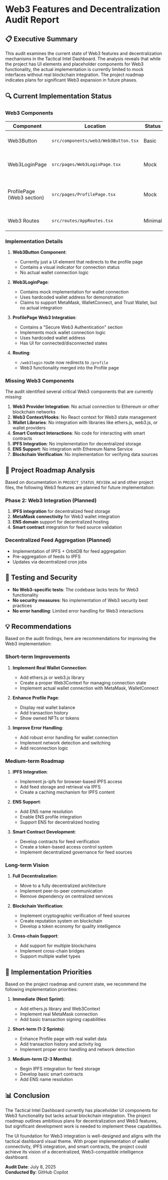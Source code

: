 # Web3 Features and Decentralization Audit Report

## 📋 Executive Summary

This audit examines the current state of Web3 features and decentralization mechanisms in the Tactical Intel Dashboard. The analysis reveals that while the project has UI elements and placeholder components for Web3 functionality, the actual implementation is currently limited to mock interfaces without real blockchain integration. The project roadmap indicates plans for significant Web3 expansion in future phases.

## 🔍 Current Implementation Status

### Web3 Components

| Component | Location | Status | Implementation |
|-----------|----------|--------|----------------|
| Web3Button | `src/components/web3/Web3Button.tsx` | Basic | Simple button that navigates to Profile page |
| Web3LoginPage | `src/pages/Web3LoginPage.tsx` | Mock | Mock wallet connection UI without actual provider |
| ProfilePage (Web3 section) | `src/pages/ProfilePage.tsx` | Mock | Mock wallet connection UI with placeholder address |
| Web3 Routes | `src/routes/AppRoutes.tsx` | Minimal | Redirects `/web3login` to `/profile` |

### Implementation Details

1. **Web3Button Component**: 
   - Currently just a UI element that redirects to the profile page
   - Contains a visual indicator for connection status
   - No actual wallet connection logic

2. **Web3LoginPage**:
   - Contains mock implementation for wallet connection
   - Uses hardcoded wallet address for demonstration
   - Claims to support MetaMask, WalletConnect, and Trust Wallet, but no actual integration

3. **ProfilePage Web3 Integration**:
   - Contains a "Secure Web3 Authentication" section
   - Implements mock wallet connection logic
   - Uses hardcoded wallet address
   - Has UI for connected/disconnected states

4. **Routing**:
   - `/web3login` route now redirects to `/profile`
   - Web3 functionality merged into the Profile page

### Missing Web3 Components

The audit identified several critical Web3 components that are currently missing:

1. **Web3 Provider Integration**: No actual connection to Ethereum or other blockchain networks
2. **Web3 Context/Hooks**: No React context for Web3 state management
3. **Wallet Libraries**: No integration with libraries like ethers.js, web3.js, or wallet providers
4. **Smart Contract Interactions**: No code for interacting with smart contracts
5. **IPFS Integration**: No implementation for decentralized storage
6. **ENS Support**: No integration with Ethereum Name Service
7. **Blockchain Verification**: No implementation for verifying data sources

## 📝 Project Roadmap Analysis

Based on documentation in `PROJECT_STATUS_REVIEW.md` and other project files, the following Web3 features are planned for future implementation:

### Phase 2: Web3 Integration (Planned)
1. **IPFS integration** for decentralized feed storage
2. **MetaMask connectivity** for Web3 wallet integration
3. **ENS domain** support for decentralized hosting
4. **Smart contract** integration for feed source validation

### Decentralized Feed Aggregation (Planned)
- Implementation of IPFS + OrbitDB for feed aggregation
- Pre-aggregation of feeds to IPFS
- Updates via decentralized cron jobs

## 🧪 Testing and Security

- **No Web3-specific tests**: The codebase lacks tests for Web3 functionality
- **No security measures**: No implementation of Web3 security best practices
- **No error handling**: Limited error handling for Web3 interactions

## 💡 Recommendations

Based on the audit findings, here are recommendations for improving the Web3 implementation:

### Short-term Improvements

1. **Implement Real Wallet Connection**:
   - Add ethers.js or web3.js library
   - Create a proper Web3Context for managing connection state
   - Implement actual wallet connection with MetaMask, WalletConnect

2. **Enhance Profile Page**:
   - Display real wallet balance
   - Add transaction history
   - Show owned NFTs or tokens

3. **Improve Error Handling**:
   - Add robust error handling for wallet connection
   - Implement network detection and switching
   - Add reconnection logic

### Medium-term Roadmap

1. **IPFS Integration**:
   - Implement js-ipfs for browser-based IPFS access
   - Add feed storage and retrieval via IPFS
   - Create a caching mechanism for IPFS content

2. **ENS Support**:
   - Add ENS name resolution
   - Enable ENS profile integration
   - Support ENS for decentralized hosting

3. **Smart Contract Development**:
   - Develop contracts for feed verification
   - Create a token-based access control system
   - Implement decentralized governance for feed sources

### Long-term Vision

1. **Full Decentralization**:
   - Move to a fully decentralized architecture
   - Implement peer-to-peer communication
   - Remove dependency on centralized services

2. **Blockchain Verification**:
   - Implement cryptographic verification of feed sources
   - Create reputation system on blockchain
   - Develop a token economy for quality intelligence

3. **Cross-chain Support**:
   - Add support for multiple blockchains
   - Implement cross-chain bridges
   - Support multiple wallet types

## 🚀 Implementation Priorities

Based on the project roadmap and current state, we recommend the following implementation priorities:

1. **Immediate (Next Sprint)**:
   - Add ethers.js library and Web3Context
   - Implement real MetaMask connection
   - Add basic transaction signing capabilities

2. **Short-term (1-2 Sprints)**:
   - Enhance Profile page with real wallet data
   - Add transaction history and activity log
   - Implement proper error handling and network detection

3. **Medium-term (2-3 Months)**:
   - Begin IPFS integration for feed storage
   - Develop basic smart contracts
   - Add ENS name resolution

## 📊 Conclusion

The Tactical Intel Dashboard currently has placeholder UI components for Web3 functionality but lacks actual blockchain integration. The project roadmap outlines ambitious plans for decentralization and Web3 features, but significant development work is needed to implement these capabilities.

The UI foundation for Web3 integration is well-designed and aligns with the tactical dashboard visual theme. With proper implementation of wallet connectivity, IPFS integration, and smart contracts, the project could achieve its vision of a decentralized, Web3-compatible intelligence dashboard.

**Audit Date**: July 8, 2025  
**Conducted By**: GitHub Copilot

